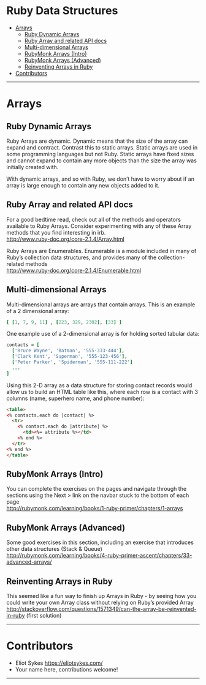 # Ruby Data Structures

<!-- MarkdownTOC depth=0 autolink=true bracket=round -->

- [Arrays](#arrays)
  - [Ruby Dynamic Arrays](#ruby-dynamic-arrays)
  - [Ruby Array and related API docs](#ruby-array-and-related-api-docs)
  - [Multi-dimensional Arrays](#multi-dimensional-arrays)
  - [RubyMonk Arrays (Intro)](#rubymonk-arrays-intro)
  - [RubyMonk Arrays (Advanced)](#rubymonk-arrays-advanced)
  - [Reinventing Arrays in Ruby](#reinventing-arrays-in-ruby)
- [Contributors](#contributors)

<!-- /MarkdownTOC -->

---

# Arrays

## Ruby Dynamic Arrays

Ruby Arrays are dynamic. Dynamic means that the size of the array can expand and contract. Contrast this to static arrays. Static arrays are used in some programming languages but not Ruby. Static arrays have fixed sizes and cannot expand to contain any more objects than the size the array was initially created with.

With dynamic arrays, and so with Ruby, we don’t have to worry about if an array is large enough to contain any new objects added to it.

## Ruby Array and related API docs

For a good bedtime read, check out all of the methods and operators available to Ruby Arrays. Consider experimenting with any of these Array methods that you find interesting in irb.  
http://www.ruby-doc.org/core-2.1.4/Array.html 

Ruby Arrays are Enumerables. Enumerable is a module included in many of Ruby’s collection data structures, and provides many of the collection-related methods  
http://www.ruby-doc.org/core-2.1.4/Enumerable.html

## Multi-dimensional Arrays

Multi-dimensional arrays are arrays that contain arrays. This is an example of a 2 dimensional array:

```ruby
[ [1, 7, 9, 11] , [223, 329, 2302], [33] ]
```

One example use of a 2-dimensional array is for holding sorted tabular data:

```ruby
contacts = [
  ['Bruce Wayne', 'Batman', '555-333-444'],
  ['Clark Kent', 'Superman', '555-123-456'],
  ['Peter Parker', 'Spiderman', '555-111-222']
  ...
]
```

Using this 2-D array as a data structure for storing contact records would allow us to build an HTML table like this, where each row is a contact with 3 columns (name, superhero name, and phone number):

```html
<table>
<% contacts.each do |contact| %>
  <tr>
    <% contact.each do |attribute| %>
      <td><%= attribute %></td>
    <% end %>
  </tr>
<% end %>
</table>
```

## RubyMonk Arrays (Intro)

You can complete the exercises on the pages and navigate through the sections using the Next > link on the navbar stuck to the bottom of each page  
http://rubymonk.com/learning/books/1-ruby-primer/chapters/1-arrays

## RubyMonk Arrays (Advanced)

Some good exercises in this section, including an exercise that introduces other data structures (Stack & Queue)  
http://rubymonk.com/learning/books/4-ruby-primer-ascent/chapters/33-advanced-arrays/

## Reinventing Arrays in Ruby

This seemed like a fun way to finish up Arrays in Ruby - by seeing how you could write your own Array class without relying on Ruby’s provided Array  
http://stackoverflow.com/questions/1571349/can-the-array-be-reinvented-in-ruby (first solution)

---

# Contributors

- Eliot Sykes https://eliotsykes.com/
- Your name here, contributions welcome!

---